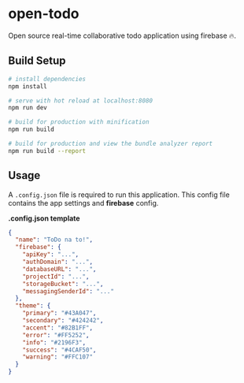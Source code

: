 # open-todo

Open source real-time collaborative todo application using firebase 🔥.

## Build Setup

``` bash
# install dependencies
npm install

# serve with hot reload at localhost:8080
npm run dev

# build for production with minification
npm run build

# build for production and view the bundle analyzer report
npm run build --report
```

## Usage

A `.config.json` file is required to run this application. This config file contains the app settings and **firebase** config. 

**.config.json template**

```json
{
  "name": "ToDo na to!",
  "firebase": {
    "apiKey": "...",
    "authDomain": "...",
    "databaseURL": "...",
    "projectId": "...",
    "storageBucket": "...",
    "messagingSenderId": "..."
  },
  "theme": {
    "primary": "#43A047",
    "secondary": "#424242",
    "accent": "#82B1FF",
    "error": "#FF5252",
    "info": "#2196F3",
    "success": "#4CAF50",
    "warning": "#FFC107"
  }
}
```